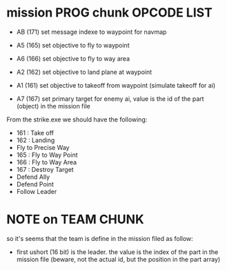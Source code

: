# mission PROG chunk OPCODE LIST
- AB (171) set message indexe to waypoint for navmap
- A5 (165) set objective to fly to waypoint
- A6 (166) set objective to fly to way area
- A2 (162) set objective to land plane at waypoint
- A1 (161) set objective to takeoff from waypoint (simulate takeoff for ai)


- A7 (167) set primary target for enemy ai, value is the id of the part (object) in the mission file

From the strike.exe we should have the following:

- 161 : Take off 
- 162 : Landing  
- Fly to 
Precise Way
- 165 : Fly to 
Way Point
- 166 : Fly to 
Way Area
- 167 : Destroy
Target
- Defend
Ally
- Defend
Point
- Follow
Leader

# NOTE on TEAM CHUNK
so it's seems that the team is define in the mission filed as follow:
- first ushort (16 bit) is the leader. the value is the index of the part in the mission file (beware, not the actual id, but the position in the part array)
